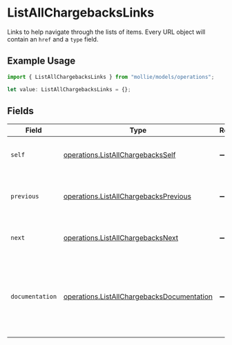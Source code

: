 # ListAllChargebacksLinks

Links to help navigate through the lists of items. Every URL object will contain an `href` and a `type` field.

## Example Usage

```typescript
import { ListAllChargebacksLinks } from "mollie/models/operations";

let value: ListAllChargebacksLinks = {};
```

## Fields

| Field                                                                                                    | Type                                                                                                     | Required                                                                                                 | Description                                                                                              |
| -------------------------------------------------------------------------------------------------------- | -------------------------------------------------------------------------------------------------------- | -------------------------------------------------------------------------------------------------------- | -------------------------------------------------------------------------------------------------------- |
| `self`                                                                                                   | [operations.ListAllChargebacksSelf](../../models/operations/listallchargebacksself.md)                   | :heavy_minus_sign:                                                                                       | The URL to the current set of items.                                                                     |
| `previous`                                                                                               | [operations.ListAllChargebacksPrevious](../../models/operations/listallchargebacksprevious.md)           | :heavy_minus_sign:                                                                                       | The previous set of items, if available.                                                                 |
| `next`                                                                                                   | [operations.ListAllChargebacksNext](../../models/operations/listallchargebacksnext.md)                   | :heavy_minus_sign:                                                                                       | The next set of items, if available.                                                                     |
| `documentation`                                                                                          | [operations.ListAllChargebacksDocumentation](../../models/operations/listallchargebacksdocumentation.md) | :heavy_minus_sign:                                                                                       | In v2 endpoints, URLs are commonly represented as objects with an `href` and `type` field.               |